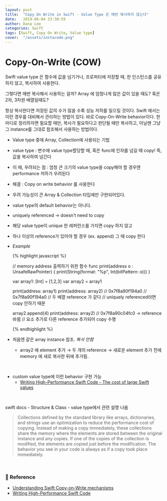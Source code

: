 ```yaml
---
layout: post
title:  "Copy On Write in Swift - Value Type 은 매번 복사하지 않는다"
date:   2019-06-04 23:30:59
author: Dana Lee
categories: Swift
tags: [Swift, Copy On Write, Value type]
cover:  "/assets/instacode.png"
---
```


# Copy-On-Write (COW)

Swift value type 은 함수에 값을 넘기거나, 프로퍼티에 저장할 때, 한 인스턴스를 공유하지 않고, 복사하여 사용한다. 

그렇다면 매번 복사해서 사용하는 걸까? Array 에 엄청나게 많은 값이 있을 때도? 혹은 2차, 3차원 배열일때도? 

항상 복사한다면 저장된 값의 수가 많을 수록 성능 저하를 일으킬 것이다. Swift 에서는 이런 경우를 대비해서 관리하는 방법이 있다. 바로 Copy-On-Write behavior이다. 한마디로 정리하자면 필요할 때만, 복사가 필요하다고 판단될 때만 복사하고, 아닐땐 그냥 그 instance를 그대로 참조해서 사용하는 방법이다.

- Value type 중에 Array, Collection에 사용되는 기법

- value type : 변수에 value type할당할 때, 혹은 func에 인자를 넘길 때 copy! 즉, 값을 복사하여 넘긴다

- 이 때, 우려되는 점 : 엄청 큰 크기의 value type을 copy해야 할 경우엔 performance 저하가 우려된다

- 해결 : Copy on write behavior 를 사용한다

- 우려 가능성이 큰 Array & Collection 타입에만 구현되어있다.

- value type의 default behavior는 아니다.

- uniquely referenced → doesn't need to copy

- 해당 value type이 unique 한 레퍼런스를 가지면 copy 하지 않고

- 하나 이상의 reference가 있어야 할 경우 (ex. append) 그 때 copy 한다

- *Example*

    {% highlight javascript %}
    
    // memory address 출력하기 위한 함수
    func print(address o : UnsafeRawPointer) {
      print(String(format: "%p", Int(bitPattern: o)))
    }
    
    var array1: [Int] = [1,2,3]
    var array2 = array1
    
    print(address: array1)
    print(address: array2)
    // 0x7f8a90f194a0 
    // 0x7f8a90f194a0 
    // 두 배열 reference 가 같다
    // uniquely referenced라면 copy 안하기 때문
    
    array2.append(4)
    print(address: array2)
    // 0x7f8a90c04fc0 -> reference 바뀜
    // 요소 추가로 다른 reference 추가되어 copy 수행
    
    {% endhighlight %}
    
    
    
- 처음엔 같은 array instance 참조. *복사 안함*
  
    - array2 에 element 추가 → 두 개의 reference → 새로운 element 추가 전에 memory 에 새로 복사한 뒤에 추가됨.

&nbsp;

- custom value type에 이런 behavior 구현 가능
  - [Writing High-Performance Swift Code - The cost of large Swift values](https://github.com/apple/swift/blob/master/docs/OptimizationTips.rst#advice-use-copy-on-write-semantics-for-large-values)

&nbsp;

swift docs - Structure & Class - value type에서 관련 설명 나옴

> Collections defined by the standard library like arrays, dictionaries, and strings use an optimization to reduce the performance cost of copying. Instead of making a copy immediately, these collections share the memory where the elements are stored between the original instance and any copies. If one of the copies of the collection is modified, the elements are copied just before the modification. The behavior you see in your code is always as if a copy took place immediately.

&nbsp;

### :pushpin: Reference

- [Understanding Swift Copy-on-Write mechanisms](https://medium.com/@lucianoalmeida1/understanding-swift-copy-on-write-mechanisms-52ac31d68f2f)
- [Writing High-Performance Swift Code](https://github.com/apple/swift/blob/master/docs/OptimizationTips.rst)

&nbsp;